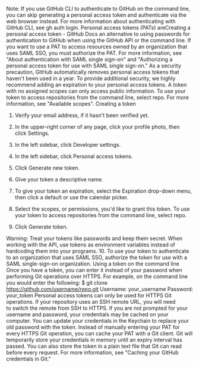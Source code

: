 Note: If you use GitHub CLI to authenticate to GitHub on the command line, you can skip generating a personal access token and authenticate via the web browser instead. For more information about authenticating with GitHub CLI, see gh auth login.
Personal access tokens (PATs) areCreating a personal access token - GitHub Docs an alternative to using passwords for authentication to GitHub when using the GitHub API or the command line.
If you want to use a PAT to access resources owned by an organization that uses SAML SSO, you must authorize the PAT. For more information, see "About authentication with SAML single sign-on" and "Authorizing a personal access token for use with SAML single sign-on."
As a security precaution, GitHub automatically removes personal access tokens that haven't been used in a year. To provide additional security, we highly recommend adding an expiration to your personal access tokens.
A token with no assigned scopes can only access public information. To use your token to access repositories from the command line, select repo. For more information, see "Available scopes".
Creating a token
1. Verify your email address, if it hasn't been verified yet.
2. In the upper-right corner of any page, click your profile photo, then click Settings. 
3. In the left sidebar, click Developer settings. 
4. In the left sidebar, click Personal access tokens. 
5. Click Generate new token. 
6. Give your token a descriptive name. 
7. To give your token an expiration, select the Expiration drop-down menu, then click a default or use the calendar picker. 
8. Select the scopes, or permissions, you'd like to grant this token. To use your token to access repositories from the command line, select repo.
 
9. Click Generate token. 
 
Warning: Treat your tokens like passwords and keep them secret. When working with the API, use tokens as environment variables instead of hardcoding them into your programs.
10. To use your token to authenticate to an organization that uses SAML SSO, authorize the token for use with a SAML single-sign-on organization.
Using a token on the command line
Once you have a token, you can enter it instead of your password when performing Git operations over HTTPS.
For example, on the command line you would enter the following:
$ git clone https://github.com/username/repo.git
Username: your_username
Password: your_token
Personal access tokens can only be used for HTTPS Git operations. If your repository uses an SSH remote URL, you will need to switch the remote from SSH to HTTPS.
If you are not prompted for your username and password, your credentials may be cached on your computer. You can update your credentials in the Keychain to replace your old password with the token.
Instead of manually entering your PAT for every HTTPS Git operation, you can cache your PAT with a Git client. Git will temporarily store your credentials in memory until an expiry interval has passed. You can also store the token in a plain text file that Git can read before every request. For more information, see "Caching your GitHub credentials in Git."
